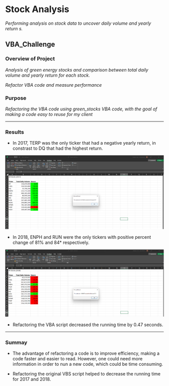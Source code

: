 # Stock Analysis

*Performing analysis on stock data to uncover daily volume and yearly return s.*

## VBA_Challenge

### Overview of Project

*Analysis of green energy stocks and comparison between total daily volume and yearly return for each stock.*

*Refactor VBA code and measure performance*

### Purpose

*Refactoring the VBA code using green_stocks VBA code, with the goal of making a code easy to reuse for my client*

***

### Results

- In 2017, TERP was the only ticker that had a negative yearly return, in constrast to DQ that had the highest return.

![](VBA_Challenge_2017.png)


- In 2018, ENPH and RUN  were the only tickers with positive percent change of 81% and 84* respectively.

![](VBA_Challenge_2018.png)

- Refactoring the VBA script decreased the running time by 0.47 seconds.

***

### Summay

- The advantage of refactoring a code is to improve efficiency, making a code faster and easier to read. However, one could need more information in order to nun a new code, which could be time consuming.

- Refactoring the original VBS script helped to decrease the running time for 2017 and 2018.  
